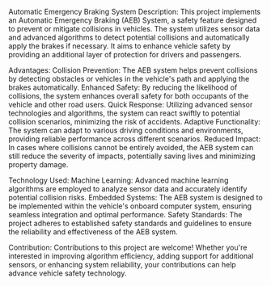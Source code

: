Automatic Emergency Braking System
Description:
This project implements an Automatic Emergency Braking (AEB) System, a safety feature designed to prevent or mitigate collisions in vehicles. The system utilizes sensor data and advanced algorithms to detect potential collisions and automatically apply the brakes if necessary. It aims to enhance vehicle safety by providing an additional layer of protection for drivers and passengers.

Advantages:
Collision Prevention: The AEB system helps prevent collisions by detecting obstacles or vehicles in the vehicle's path and applying the brakes automatically.
Enhanced Safety: By reducing the likelihood of collisions, the system enhances overall safety for both occupants of the vehicle and other road users.
Quick Response: Utilizing advanced sensor technologies and algorithms, the system can react swiftly to potential collision scenarios, minimizing the risk of accidents.
Adaptive Functionality: The system can adapt to various driving conditions and environments, providing reliable performance across different scenarios.
Reduced Impact: In cases where collisions cannot be entirely avoided, the AEB system can still reduce the severity of impacts, potentially saving lives and minimizing property damage.

Technology Used:
Machine Learning: Advanced machine learning algorithms are employed to analyze sensor data and accurately identify potential collision risks.
Embedded Systems: The AEB system is designed to be implemented within the vehicle's onboard computer system, ensuring seamless integration and optimal performance.
Safety Standards: The project adheres to established safety standards and guidelines to ensure the reliability and effectiveness of the AEB system.

Contribution:
Contributions to this project are welcome! Whether you're interested in improving algorithm efficiency, adding support for additional sensors, or enhancing system reliability, your contributions can help advance vehicle safety technology.


